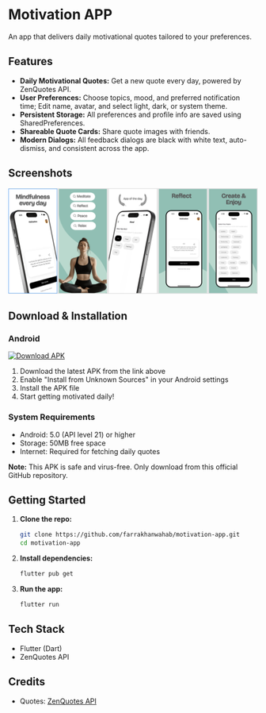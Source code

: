 # Motivation APP

An app that delivers daily motivational quotes tailored to your preferences.

## Features

- **Daily Motivational Quotes:** Get a new quote every day, powered by ZenQuotes API.
- **User Preferences:** Choose topics, mood, and preferred notification time; Edit name, avatar, and select light, dark, or system theme.
- **Persistent Storage:** All preferences and profile info are saved using SharedPreferences.
- **Shareable Quote Cards:** Share quote images with friends.
- **Modern Dialogs:** All feedback dialogs are black with white text, auto-dismiss, and consistent across the app.

## Screenshots

![MyApp Banner](/assets/images/app_banner.png)

## Download & Installation
### Android
<a href="https://github.com/farrakhanwahab/motivation-app/releases/download/v1.0.0/Motivation_v1.0.0.apk">
  <img src="https://img.shields.io/badge/Download-APK%20v1.0.0-3DDC84?style=for-the-badge&logo=android&logoColor=white" alt="Download APK">
</a>

1. Download the latest APK from the link above
2. Enable "Install from Unknown Sources" in your Android settings
3. Install the APK file
4. Start getting motivated daily! 

### System Requirements
- Android: 5.0 (API level 21) or higher
- Storage: 50MB free space
- Internet: Required for fetching daily quotes

**Note:** This APK is safe and virus-free. Only download from this official GitHub repository.

## Getting Started

1. **Clone the repo:**
   ```sh
   git clone https://github.com/farrakhanwahab/motivation-app.git
   cd motivation-app
   ```
2. **Install dependencies:**
   ```sh
   flutter pub get
   ```
3. **Run the app:**
   ```sh
   flutter run
   ```

## Tech Stack
- Flutter (Dart)
- ZenQuotes API

## Credits
- Quotes: [ZenQuotes API](https://zenquotes.io/)
